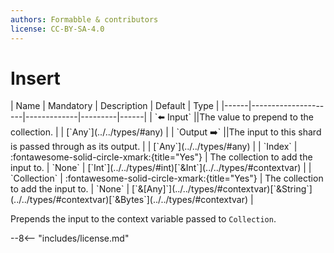 ```yaml
---
authors: Formabble & contributors
license: CC-BY-SA-4.0
---
```



# Insert

<div class="sh-parameters" markdown="1">
| Name | Mandatory | Description | Default | Type |
|------|---------------------|-------------|---------|------|
| `⬅️ Input` ||The value to prepend to the collection. | | [`Any`](../../types/#any) |
| `Output ➡️` ||The input to this shard is passed through as its output. | | [`Any`](../../types/#any) |
| `Index` | :fontawesome-solid-circle-xmark:{title="Yes"}  | The collection to add the input to. | `None` | [`Int`](../../types/#int)[`&Int`](../../types/#contextvar) |
| `Collection` | :fontawesome-solid-circle-xmark:{title="Yes"}  | The collection to add the input to. | `None` | [`&[Any]`](../../types/#contextvar)[`&String`](../../types/#contextvar)[`&Bytes`](../../types/#contextvar) |

</div>

Prepends the input to the context variable passed to `Collection`.

--8<-- "includes/license.md"

